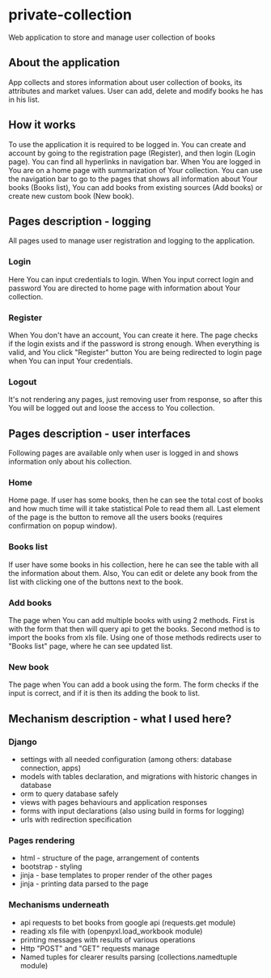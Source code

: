 # private-collection

Web application to store and manage user collection of books

## **About the application**

App collects and stores information about user collection of books, its attributes and market values. User can add, delete and modify books he has in his list.

## **How it works**

To use the application it is required to be logged in. You can create and account by going to the registration page (Register), and then login (Login page). You can find all hyperlinks in navigation bar. When You are logged in You are on a home page with summarization of Your collection. You can use the navigation bar to go to the pages that shows all information about Your books (Books list), You can add books from existing sources (Add books) or create new custom book (New book).

## **Pages description - logging**

All pages used to manage user registration and logging to the application.

### **Login**

Here You can input credentials to login. When You input correct login and password You are directed to home page with information about Your collection.

### **Register**

When You don't have an account, You can create it here. The page checks if the login exists and if the password is strong enough. When everything is valid, and You click "Register" button You are being redirected to login page when You can input Your credentials.

### **Logout**

It's not rendering any pages, just removing user from response, so after this You will be logged out and loose the access to You collection.


## **Pages description - user interfaces**

Following pages are available only when user is logged in and shows information only about his collection.

### **Home**

Home page. If user has some books, then he can see the total cost of books and how much time will it take statistical Pole to read them all. Last element of the page is the button to remove all the users books (requires confirmation on popup window).

### **Books list**

If user have some books in his collection, here he can see the table with all the information about them. Also, You can edit or delete any book from the list with clicking one of the buttons next to the book.

### **Add books**

The page when You can add multiple books with using 2 methods. First is with the form that then will query api to get the books. Second method is to import the books from xls file. Using one of those methods redirects user to "Books list" page, where he can see updated list.

### **New book**

The page when You can add a book using the form. The form checks if the input is correct, and if it is then its adding the book to list.


## **Mechanism description - what I used here?**

### **Django**

- settings with all needed configuration (among others: database connection, apps)
- models with tables declaration, and migrations with historic changes in database
- orm to query database safely
- views with pages behaviours and application responses
- forms with input declarations (also using build in forms for logging)
- urls with redirection specification

### **Pages rendering**

- html - structure of the page, arrangement of contents
- bootstrap - styling
- jinja - base templates to proper render of the other pages
- jinja - printing data parsed to the page

### **Mechanisms underneath**

- api requests to bet books from google api (requests.get module)
- reading xls file with (openpyxl.load_workbook module)
- printing messages with results of various operations
- Http "POST" and "GET" requests manage
- Named tuples for clearer results parsing (collections.namedtuple module)
